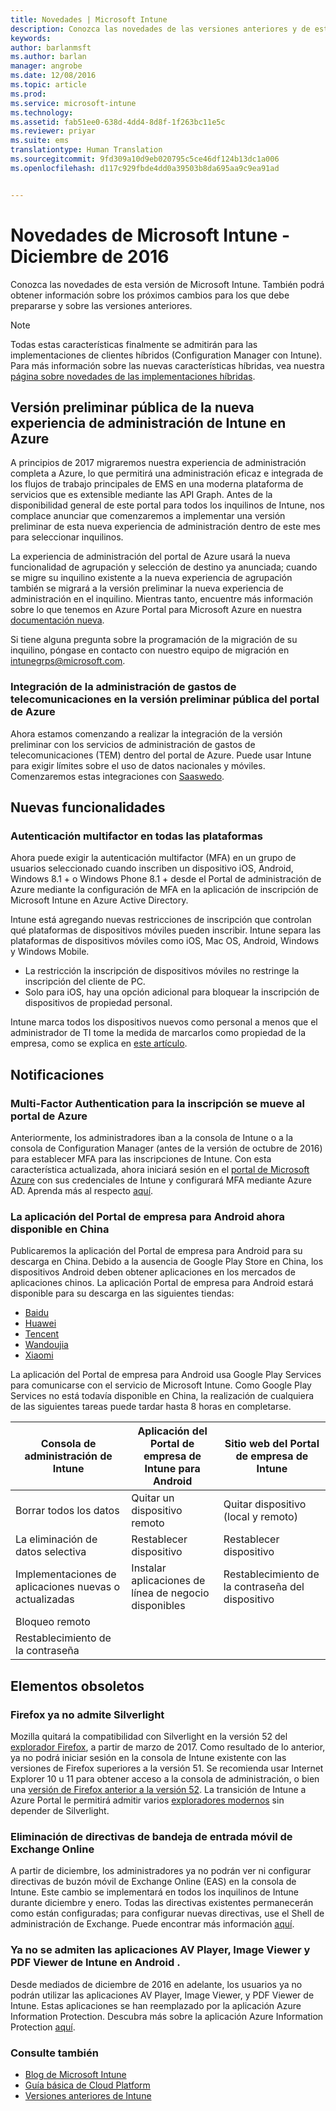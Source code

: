 ```yaml
---
title: Novedades | Microsoft Intune
description: Conozca las novedades de las versiones anteriores y de este mes de Microsoft Intune
keywords: 
author: barlanmsft
ms.author: barlan
manager: angrobe
ms.date: 12/08/2016
ms.topic: article
ms.prod: 
ms.service: microsoft-intune
ms.technology: 
ms.assetid: fab51ee0-638d-4dd4-8d8f-1f263bc11e5c
ms.reviewer: priyar
ms.suite: ems
translationtype: Human Translation
ms.sourcegitcommit: 9fd309a10d9eb020795c5ce46df124b13dc1a006
ms.openlocfilehash: d117c929fbde4dd0a39503b8da695aa9c9ea91ad


---
```

# <a name="whats-new-in-microsoft-intune---december-2016"></a>Novedades de Microsoft Intune - Diciembre de 2016
Conozca las novedades de esta versión de Microsoft Intune. También podrá obtener información sobre los próximos cambios para los que debe prepararse y sobre las versiones anteriores.

> [!Note]
> Todas estas características finalmente se admitirán para las implementaciones de clientes híbridos (Configuration Manager con Intune). Para más información sobre las nuevas características híbridas, vea nuestra [página sobre novedades de las implementaciones híbridas](https://docs.microsoft.com/en-us/sccm/mdm/understand/whats-new-in-hybrid-mobile-device-management).

## <a name="public-preview-of-the-new-intune-admin-experience-on-azure--736542--"></a>Versión preliminar pública de la nueva experiencia de administración de Intune en Azure<!--736542-->
A principios de 2017 migraremos nuestra experiencia de administración completa a Azure, lo que permitirá una administración eficaz e integrada de los flujos de trabajo principales de EMS en una moderna plataforma de servicios que es extensible mediante las API Graph. Antes de la disponibilidad general de este portal para todos los inquilinos de Intune, nos complace anunciar que comenzaremos a implementar una versión preliminar de esta nueva experiencia de administración dentro de este mes para seleccionar inquilinos.

La experiencia de administración del portal de Azure usará la nueva funcionalidad de agrupación y selección de destino ya anunciada; cuando se migre su inquilino existente a la nueva experiencia de agrupación también se migrará a la versión preliminar la nueva experiencia de administración en el inquilino. Mientras tanto, encuentre más información sobre lo que tenemos en Azure Portal para Microsoft Azure en nuestra [documentación nueva](https://docs.microsoft.com/intune-azure/introduction/what-is-microsoft-intune).

Si tiene alguna pregunta sobre la programación de la migración de su inquilino, póngase en contacto con nuestro equipo de migración en [intunegrps@microsoft.com](mailto:intunegrps@microsoft.com).

### <a name="telecom-expense-management-integration-in-public-preview-of-azure-portal--747605--"></a>Integración de la administración de gastos de telecomunicaciones en la versión preliminar pública del portal de Azure<!--747605-->
Ahora estamos comenzando a realizar la integración de la versión preliminar con los servicios de administración de gastos de telecomunicaciones (TEM) dentro del portal de Azure. Puede usar Intune para exigir límites sobre el uso de datos nacionales y móviles. Comenzaremos estas integraciones con [Saaswedo](http://www.saaswedo.com).

## <a name="new-capabilities"></a>Nuevas funcionalidades

### <a name="multi-factor-authentication-across-all-platforms---747590--"></a>Autenticación multifactor en todas las plataformas <!--747590-->
Ahora puede exigir la autenticación multifactor (MFA) en un grupo de usuarios seleccionado cuando inscriben un dispositivo iOS, Android, Windows 8.1 + o Windows Phone 8.1 + desde el Portal de administración de Azure mediante la configuración de MFA en la aplicación de inscripción de Microsoft Intune en Azure Active Directory.

<!--VSO 679339, awaiting chrisgre for go-live--><!--### Conditional access for MAM with SharePoint Online
Puede impedir que las aplicaciones que no son compatibles con las directivas de administración de aplicaciones móviles (MAM) de Intune accedan a SharePoint Online.  Puede comenzar a usar la administración de aplicaciones móviles de Intune mediante el portal de Azure. Busque la sección __Acceso condicional__ en la hoja __Configuración__ que incluirá la opción para SharePoint Online. Esta característica se distribuirá aparte del resto de la versión del servicio. Encuentre más información sobre esta característica nueva [aquí](https://docs.microsoft.com/intune/deploy-use/mam-ca-for-sharepoint-online).-->

### <a name="ability-to-restrict-mobile-device-enrollment--747596--"></a>Capacidad para restringir la inscripción de dispositivos móviles<!--747596-->
Intune está agregando nuevas restricciones de inscripción que controlan qué plataformas de dispositivos móviles pueden inscribir. Intune separa las plataformas de dispositivos móviles como iOS, Mac OS, Android, Windows y Windows Mobile.
* La restricción la inscripción de dispositivos móviles no restringe la inscripción del cliente de PC.
* Solo para iOS, hay una opción adicional para bloquear la inscripción de dispositivos de propiedad personal.

Intune marca todos los dispositivos nuevos como personal a menos que el administrador de TI tome la medida de marcarlos como propiedad de la empresa, como se explica en [este artículo](https://docs.microsoft.com/en-us/intune/deploy-use/manage-corporate-owned-devices).


## <a name="notices"></a>Notificaciones

### <a name="multi-factor-authentication-on-enrollment-moving-to-the-azure-portal---vso-750545--"></a>Multi-Factor Authentication para la inscripción se mueve al portal de Azure <!--VSO 750545-->
Anteriormente, los administradores iban a la consola de Intune o a la consola de Configuration Manager (antes de la versión de octubre de 2016) para establecer MFA para las inscripciones de Intune. Con esta característica actualizada, ahora iniciará sesión en el [portal de Microsoft Azure](https://manage.windowsazure.com) con sus credenciales de Intune y configurará MFA mediante Azure AD. Aprenda más al respecto [aquí](https://aka.ms/mfa_ad).

### <a name="company-portal-app-for-android-now-available-in-china---vso-658093--"></a>La aplicación del Portal de empresa para Android ahora disponible en China <!--VSO 658093-->
Publicaremos la aplicación del Portal de empresa para Android para su descarga en China. Debido a la ausencia de Google Play Store en China, los dispositivos Android deben obtener aplicaciones en los mercados de aplicaciones chinos. La aplicación Portal de empresa para Android estará disponible para su descarga en las siguientes tiendas:
* [Baidu](https://go.microsoft.com/fwlink/?linkid=836946)
* [Huawei](https://go.microsoft.com/fwlink/?linkid=836948)
* [Tencent](https://go.microsoft.com/fwlink/?linkid=836949)
* [Wandoujia](https://go.microsoft.com/fwlink/?linkid=836950)
* [Xiaomi](https://go.microsoft.com/fwlink/?linkid=836947)

La aplicación del Portal de empresa para Android usa Google Play Services para comunicarse con el servicio de Microsoft Intune. Como Google Play Services no está todavía disponible en China, la realización de cualquiera de las siguientes tareas puede tardar hasta 8 horas en completarse. 

|Consola de administración de Intune| Aplicación del Portal de empresa de Intune para Android |Sitio web del Portal de empresa de Intune|   
|---|---|---|
|Borrar todos los datos| Quitar un dispositivo remoto| Quitar dispositivo (local y remoto)|
|La eliminación de datos selectiva| Restablecer dispositivo| Restablecer dispositivo|
|Implementaciones de aplicaciones nuevas o actualizadas| Instalar aplicaciones de línea de negocio disponibles| Restablecimiento de la contraseña del dispositivo|
|Bloqueo remoto|||
|Restablecimiento de la contraseña|||

## <a name="deprecations"></a>Elementos obsoletos

### <a name="firefox-to-no-longer-support-silverlight--vso-tba--"></a>Firefox ya no admite Silverlight<!--VSO TBA-->
Mozilla quitará la compatibilidad con Silverlight en la versión 52 del [explorador Firefox](https://www.mozilla.org/firefox), a partir de marzo de 2017. Como resultado de lo anterior, ya no podrá iniciar sesión en la consola de Intune existente con las versiones de Firefox superiores a la versión 51. Se recomienda usar Internet Explorer 10 u 11 para obtener acceso a la consola de administración, o bien una [versión de Firefox anterior a la versión 52](https://ftp.mozilla.org/pub/firefox/releases/). La transición de Intune a Azure Portal le permitirá admitir varios [exploradores modernos](https://docs.microsoft.com/en-us/azure/azure-preview-portal-supported-browsers-devices) sin depender de Silverlight.

### <a name="removal-of-exchange-online-mobile-inbox-policies---770687--"></a>Eliminación de directivas de bandeja de entrada móvil de Exchange Online <!--770687-->
A partir de diciembre, los administradores ya no podrán ver ni configurar directivas de buzón móvil de Exchange Online (EAS) en la consola de Intune. Este cambio se implementará en todos los inquilinos de Intune durante diciembre y enero. Todas las directivas existentes permanecerán como están configuradas; para configurar nuevas directivas, use el Shell de administración de Exchange. Puede encontrar más información [aquí](https://technet.microsoft.com/en-us/library/bb123783%28v=exchg.150%29.aspx).

### <a name="intune-av-player-image-viewer-and-pdf-viewer-apps-are-no-longer-supported-on-android---747553--"></a>Ya no se admiten las aplicaciones AV Player, Image Viewer y PDF Viewer de Intune en Android <!--747553-->.
Desde mediados de diciembre de 2016 en adelante, los usuarios ya no podrán utilizar las aplicaciones AV Player, Image Viewer, y PDF Viewer de Intune. Estas aplicaciones se han reemplazado por la aplicación Azure Information Protection. Descubra más sobre la aplicación Azure Information Protection [aquí](https://docs.microsoft.com/information-protection/rms-client/mobile-app-faq).

### <a name="see-also"></a>Consulte también
* [Blog de Microsoft Intune](http://go.microsoft.com/fwlink/?LinkID=273882)
* [Guía básica de Cloud Platform](http://www.microsoft.com/en-us/server-cloud/roadmap/Indevelopment.aspx?TabIndex=0&dropValue=Intune)
* [Versiones anteriores de Intune](whats-new-archive.md)



<!--HONumber=Dec16_HO2-->


